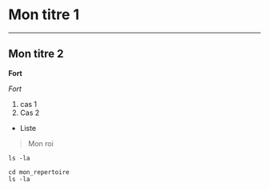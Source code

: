 # Mon titre 1
***
## Mon titre 2

**Fort**

*Fort*

1. cas 1
2. Cas 2

* Liste

> Mon roi

`ls -la`

```
cd mon_repertoire
ls -la
```


